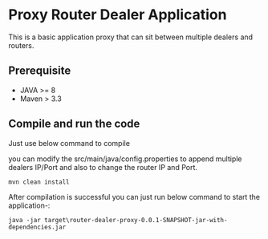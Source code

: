 # Proxy Router Dealer Application
 This is a basic application proxy that can sit between multiple dealers and routers.
 
 
## Prerequisite
- JAVA >= 8
- Maven > 3.3
 
 ## Compile and run the code
 
 Just use below command to compile 

you can modify the src/main/java/config.properties to append multiple dealers IP/Port and also to change the router IP and Port.
 
 `mvn clean install`
 
After compilation is successful you can just run below command to start the application-:

`java -jar target\router-dealer-proxy-0.0.1-SNAPSHOT-jar-with-dependencies.jar`


